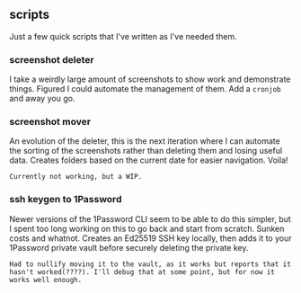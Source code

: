 ## scripts
Just a few quick scripts that I've written as I've needed them.

### screenshot deleter
I take a weirdly large amount of screenshots to show work and demonstrate things. Figured I could automate the management of them. Add a `cronjob` and away you go.

### screenshot mover
An evolution of the deleter, this is the next iteration where I can automate the sorting of the screenshots rather than deleting them and losing useful data. Creates folders based on the current date for easier navigation. Voila!

`Currently not working, but a WIP.`

### ssh keygen to 1Password
Newer versions of the 1Password CLI seem to be able to do this simpler, but I spent too long working on this to go back and start from scratch. Sunken costs and whatnot.
Creates an Ed25519 SSH key locally, then adds it to your 1Password private vault before securely deleting the private key.

`Had to nullify moving it to the vault, as it works but reports that it hasn't worked(????). I'll debug that at some point, but for now it works well enough.`

